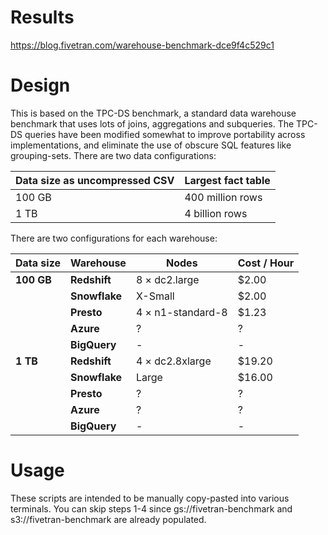 # Results
https://blog.fivetran.com/warehouse-benchmark-dce9f4c529c1

# Design
This is based on the TPC-DS benchmark, a standard data warehouse benchmark that uses lots of joins, aggregations and subqueries.
The TPC-DS queries have been modified somewhat to improve portability across implementations, and eliminate the use of obscure SQL features like grouping-sets.
There are two data configurations:

|  **Data size as uncompressed CSV** | **Largest fact table** |
|  ------ | ------ |
|  100 GB | 400 million rows |
|  1 TB | 4 billion rows |

There are two configurations for each warehouse:

| **Data size** | **Warehouse** | **Nodes** | **Cost / Hour** |
|  ------ | ------ | ------ | ------ |
|  **100 GB** | **Redshift** | 8 × dc2.large | $2.00 |
|   | **Snowflake** | X-Small | $2.00 |
|   | **Presto** | 4 × n1-standard-8 | $1.23 |
|   | **Azure** | ? | ? |
|   | **BigQuery** | - | - |
|  **1 TB** | **Redshift** | 4 × dc2.8xlarge | $19.20 |
|   | **Snowflake** | Large | $16.00 |
|   | **Presto** | ? | ? |
|   | **Azure** | ? | ? |
|   | **BigQuery** | - | - |

# Usage
These scripts are intended to be manually copy-pasted into various terminals.
You can skip steps 1-4 since gs://fivetran-benchmark and s3://fivetran-benchmark are already populated.